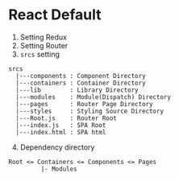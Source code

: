 React Default
===

1. Setting Redux
2. Setting Router
3. `srcs` setting
```=
srcs
  |---components : Component Directory
  |---containers : Container Directory
  |---lib		 : Library Directory
  |---modules    : Module(Dispatch) Directory
  |---pages		 : Router Page Directory
  |---styles	 : Styling Source Directory
  |---Root.js	 : Router Root
  |---index.js   : SPA Root
  |---index.html : SPA html
```

4. Dependency directory
```
Root <= Containers <= Components <= Pages
		 |- Modules
```	

